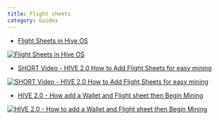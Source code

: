 ```yaml
---
title: Flight sheets
category: Guides
---
```


- <a href="https://www.youtube.com/watch?v=4si1DDsID3s">Flight Sheets in Hive OS</a>

<a href="http://www.youtube.com/watch?feature=player_embedded&v=4si1DDsID3s
" target="_blank"><img src="http://img.youtube.com/vi/4si1DDsID3s/0.jpg"
alt="Flight Sheets in Hive OS"></a>

- <a href="https://www.youtube.com/watch?v=lHRRfa4YqyQ">SHORT Video - HIVE 2.0 How to Add Flight Sheets for easy mining</a>

<a href="http://www.youtube.com/watch?feature=player_embedded&v=lHRRfa4YqyQ
" target="_blank"><img src="http://img.youtube.com/vi/lHRRfa4YqyQ/0.jpg"
alt="SHORT Video - HIVE 2.0 How to Add Flight Sheets for easy mining"></a>

- <a href="https://www.youtube.com/watch?v=EX6CZ29zOkE">HIVE 2.0 - How add a Wallet and Flight sheet then Begin Mining</a>

<a href="http://www.youtube.com/watch?feature=player_embedded&v=EX6CZ29zOkE
" target="_blank"><img src="http://img.youtube.com/vi/EX6CZ29zOkE/0.jpg"
alt="HIVE 2.0 - How to add a Wallet and Flight sheet then Begin Mining"></a>

